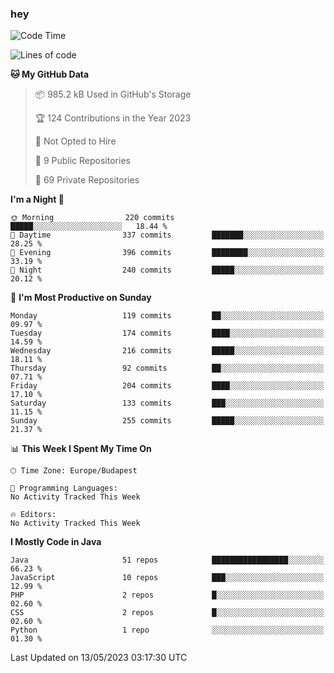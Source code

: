 ### hey

<!--START_SECTION:waka-->
![Code Time](http://img.shields.io/badge/Code%20Time-884%20hrs%2054%20mins-blue)

![Lines of code](https://img.shields.io/badge/From%20Hello%20World%20I%27ve%20Written-963.6%20thousand%20lines%20of%20code-blue)

**🐱 My GitHub Data** 

> 📦 985.2 kB Used in GitHub's Storage 
 > 
> 🏆 124 Contributions in the Year 2023
 > 
> 🚫 Not Opted to Hire
 > 
> 📜 9 Public Repositories 
 > 
> 🔑 69 Private Repositories 
 > 
**I'm a Night 🦉** 

```text
🌞 Morning                220 commits         █████░░░░░░░░░░░░░░░░░░░░   18.44 % 
🌆 Daytime                337 commits         ███████░░░░░░░░░░░░░░░░░░   28.25 % 
🌃 Evening                396 commits         ████████░░░░░░░░░░░░░░░░░   33.19 % 
🌙 Night                  240 commits         █████░░░░░░░░░░░░░░░░░░░░   20.12 % 
```
📅 **I'm Most Productive on Sunday** 

```text
Monday                   119 commits         ██░░░░░░░░░░░░░░░░░░░░░░░   09.97 % 
Tuesday                  174 commits         ████░░░░░░░░░░░░░░░░░░░░░   14.59 % 
Wednesday                216 commits         █████░░░░░░░░░░░░░░░░░░░░   18.11 % 
Thursday                 92 commits          ██░░░░░░░░░░░░░░░░░░░░░░░   07.71 % 
Friday                   204 commits         ████░░░░░░░░░░░░░░░░░░░░░   17.10 % 
Saturday                 133 commits         ███░░░░░░░░░░░░░░░░░░░░░░   11.15 % 
Sunday                   255 commits         █████░░░░░░░░░░░░░░░░░░░░   21.37 % 
```


📊 **This Week I Spent My Time On** 

```text
🕑︎ Time Zone: Europe/Budapest

💬 Programming Languages: 
No Activity Tracked This Week

🔥 Editors: 
No Activity Tracked This Week
```

**I Mostly Code in Java** 

```text
Java                     51 repos            █████████████████░░░░░░░░   66.23 % 
JavaScript               10 repos            ███░░░░░░░░░░░░░░░░░░░░░░   12.99 % 
PHP                      2 repos             █░░░░░░░░░░░░░░░░░░░░░░░░   02.60 % 
CSS                      2 repos             █░░░░░░░░░░░░░░░░░░░░░░░░   02.60 % 
Python                   1 repo              ░░░░░░░░░░░░░░░░░░░░░░░░░   01.30 % 
```




 Last Updated on 13/05/2023 03:17:30 UTC
<!--END_SECTION:waka-->
